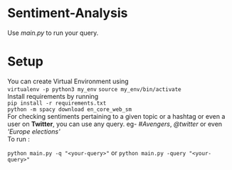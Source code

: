 # Sentiment-Analysis
Use *main.py* to run your query.
# Setup
You can create Virtual Environment using <br>
`virtualenv -p python3 my_env` 
`source my_env/bin/activate`
<br>
Install requirements by running
<br>
`pip install -r requirements.txt`
<br>
`python -m spacy download en_core_web_sm`
<br>
For checking sentiments pertaining to a given topic or a hashtag or even a user on **Twitter**,
 you can use any query. eg- *#Avengers*, *@twitter* or even *'Europe elections'*
<br>	To run *<your-query>* :

`python main.py -q "<your-query>"` or
`python main.py -query "<your-query>"`